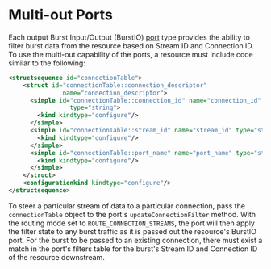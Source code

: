 # Multi-out Ports

Each output Burst Input/Output (BurstIO) <abbr title="See Glossary.">port</abbr> type provides the ability to filter burst data from the resource based on Stream ID and Connection ID. To use the multi-out capability of the ports, a resource must include code similar to the following:

```xml
<structsequence id="connectionTable">
    <struct id="connectionTable::connection_descriptor"
               name="connection_descriptor">
      <simple id="connectionTable::connection_id" name="connection_id"
                 type="string">
        <kind kindtype="configure"/>
      </simple>
      <simple id="connectionTable::stream_id" name="stream_id" type="string">
        <kind kindtype="configure"/>
      </simple>
      <simple id="connectionTable::port_name" name="port_name" type="string">
        <kind kindtype="configure"/>
      </simple>
    </struct>
    <configurationkind kindtype="configure"/>
</structsequence>
```

To steer a particular stream of data to a particular connection, pass the `connectionTable` object to the port's `updateConnectionFilter` method. With the routing mode set to `ROUTE_CONNECTION_STREAMS`, the port will then apply the filter state to any burst traffic as it is passed out the resource's BurstIO port. For the burst to be passed to an existing connection, there must exist a match in the port's filters table for the burst's Stream ID and Connection ID of the resource downstream.
